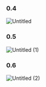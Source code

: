 ### 0.4 ###
![Untitled](https://user-images.githubusercontent.com/44031690/136118662-5596ee74-970b-4154-b032-07cff3318ec6.png)

### 0.5 ###
![Untitled (1)](https://user-images.githubusercontent.com/44031690/139960622-8c8f5bad-c6b1-4547-b636-3b448a80f947.png)

### 0.6 ###
![Untitled (2)](https://user-images.githubusercontent.com/44031690/139960666-61037511-968c-4e7c-b897-d4ce4f015ce3.png)

